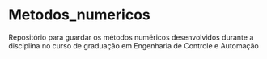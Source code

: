 # Metodos_numericos
Repositório para guardar os métodos numéricos desenvolvidos durante a disciplina no curso de graduação em Engenharia de Controle e Automação
